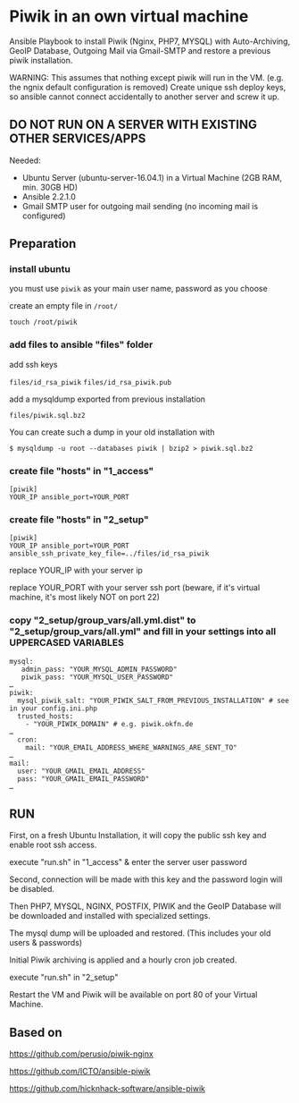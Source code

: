 # Piwik in an own virtual machine

Ansible Playbook to install Piwik (Nginx, PHP7, MYSQL) with Auto-Archiving, GeoIP Database, Outgoing Mail via Gmail-SMTP and restore a previous piwik installation.

WARNING: This assumes that nothing except piwik will run in the VM. (e.g. the ngnix default configuration is removed)
Create unique ssh deploy keys, so ansible cannot connect accidentally to another server and screw it up.

## DO NOT RUN ON A SERVER WITH EXISTING OTHER SERVICES/APPS

Needed:
* Ubuntu Server (ubuntu-server-16.04.1) in a Virtual Machine (2GB RAM, min. 30GB HD)
* Ansible 2.2.1.0
* Gmail SMTP user for outgoing mail sending (no incoming mail is configured)



## Preparation

### install ubuntu

you must use `piwik` as your main user name, password as you choose

create an empty file in `/root/`

`touch /root/piwik`


### add files to ansible "files" folder

add ssh keys

`files/id_rsa_piwik`
`files/id_rsa_piwik.pub`

add a mysqldump exported from previous installation

`files/piwik.sql.bz2`

You can create such a dump in your old installation with

`$ mysqldump -u root --databases piwik | bzip2 > piwik.sql.bz2` 

### create file "hosts" in "1_access"

```
[piwik]
YOUR_IP ansible_port=YOUR_PORT
```

### create file "hosts" in "2_setup"

```
[piwik]
YOUR_IP ansible_port=YOUR_PORT ansible_ssh_private_key_file=../files/id_rsa_piwik
```

replace YOUR_IP with your server ip 

replace YOUR_PORT with your server ssh port (beware, if it's virtual machine, it's most likely NOT on port 22) 

### copy "2_setup/group_vars/all.yml.dist" to "2_setup/group_vars/all.yml" and fill in your settings into all UPPERCASED VARIABLES

```
mysql:
   admin_pass: "YOUR_MYSQL_ADMIN_PASSWORD"
   piwik_pass: "YOUR_MYSQL_USER_PASSWORD"
…
piwik:
  mysql_piwik_salt: "YOUR_PIWIK_SALT_FROM_PREVIOUS_INSTALLATION" # see in your config.ini.php
  trusted_hosts:
    - "YOUR_PIWIK_DOMAIN" # e.g. piwik.okfn.de
…
  cron:
    mail: "YOUR_EMAIL_ADDRESS_WHERE_WARNINGS_ARE_SENT_TO"
…
mail:
  user: "YOUR_GMAIL_EMAIL_ADDRESS"
  pass: "YOUR_GMAIL_EMAIL_PASSWORD"
…
```


## RUN

First, on a fresh Ubuntu Installation, it will copy the public ssh key and enable root ssh access.

execute "run.sh" in "1_access" & enter the server user password

Second, connection will be made with this key and the password login will be disabled.

Then PHP7, MYSQL, NGINX, POSTFIX, PIWIK and the GeoIP Database will be downloaded and installed with specialized settings.

The mysql dump will be uploaded and restored. (This includes your old users & passwords)

Initial Piwik archiving is applied and a hourly cron job created.

execute "run.sh" in "2_setup"

Restart the VM and Piwik will be available on port 80 of your Virtual Machine.



## Based on

https://github.com/perusio/piwik-nginx

https://github.com/ICTO/ansible-piwik

https://github.com/hicknhack-software/ansible-piwik
